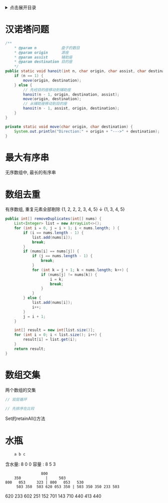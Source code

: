 <details>
<summary>点击展开目录</summary>

- [xxx](#xxx)

</details>


# 汉诺塔问题

```Java
/**
    * @param n           盘子的数目
    * @param origin      源座
    * @param assist      辅助座
    * @param destination 目的座
    */
public static void hanoit(int n, char origin, char assist, char destination) {
    if (n == 1) {
        move(origin, destination);
    } else {
        // 先经目的座移动到辅助座
        hanoit(n - 1, origin, destination, assist);
        move(origin, destination);
        // 从辅助座移动到目的座
        hanoit(n - 1, assist, origin, destination);
    }
}

private static void move(char origin, char destination) {
    System.out.println("Direction:" + origin + "--->" + destination);
}
```


# 最大有序串

无序数组中, 最长的有序串


# 数组去重

有序数组, 重复元素全部剔除
{1, 2, 2, 2, 3, 4, 5}
↓
{1, 3, 4, 5}

```Java
public int[] removeDuplicates(int[] nums) {
    List<Integer> list = new ArrayList<>();
    for (int i = 0, j = i + 1; i < nums.length; ) {
        if (i == nums.length - 1) {
            list.add(nums[i]);
            break;
        }
        if (nums[i] == nums[j]) {
            if (j == nums.length - 1) {
                break;
            }
            for (int k = j + 1; k < nums.length; k++) {
                if (nums[j] != nums[k]) {
                    i = k;
                    break;
                }
            }
        } else {
            list.add(nums[i]);
            i++;
        }
        j = i + 1;
    }

    int[] result = new int[list.size()];
    for (int i = 0; i < list.size(); i++) {
        result[i] = list.get(i);
    }
    return result;
}
```

# 数组交集

两个数组的交集


```Java
// 双层循环
```


```Java
// 先排序在比较
```


Set的retainAll()方法

# 水瓶



        a b c
含水量: 8 0 0
容量  : 8 5 3


                    800
        350           |     503
    800   053     323 | 800   053   530
         503 350  503 620 053 350 | 503 350 350 233 503

620       233
602       251
152       701
143       710
440       413
          440


```Java

```
